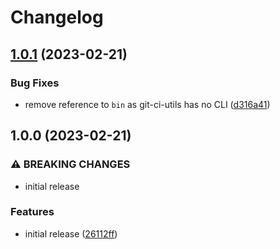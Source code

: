 # Changelog

## [1.0.1](https://github.com/Sleavely/git-ci-utils/compare/v1.0.0...v1.0.1) (2023-02-21)


### Bug Fixes

* remove reference to `bin` as git-ci-utils has no CLI ([d316a41](https://github.com/Sleavely/git-ci-utils/commit/d316a41e997125e22e6e29cd62d8167ffbfbe030))

## 1.0.0 (2023-02-21)


### ⚠ BREAKING CHANGES

* initial release

### Features

* initial release ([26112ff](https://github.com/Sleavely/git-ci-utils/commit/26112ff576ad5211f78f874db3071ad6325521a3))
